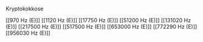 Kryptokokkose

[[970 Hz (E)]]
[[1120 Hz (E)]]
[[17750 Hz (E)]]
[[51200 Hz (E)]]
[[131020 Hz (E)]]
[[217500 Hz (E)]]
[[517500 Hz (E)]]
[[653000 Hz (E)]]
[[772290 Hz (E)]]
[[956030 Hz (E)]]